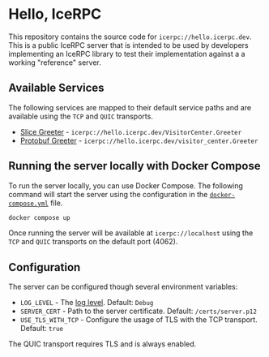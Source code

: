 # Hello, IceRPC

This repository contains the source code for `icerpc://hello.icerpc.dev`. This is a public IceRPC server that
is intended to be used by developers implementing an IceRPC library to test their implementation against a
a working "reference" server.

## Available Services

The following services are mapped to their default service paths and are available using the `TCP` and `QUIC` transports.

- [Slice Greeter](./src/Greeter.Slice/slice/Greeter.slice) - `icerpc://hello.icerpc.dev/VisitorCenter.Greeter`
- [Protobuf Greeter](./src/Greeter.Protobuf/proto/greeter.proto) - `icerpc://hello.icerpc.dev/visitor_center.Greeter`

## Running the server locally with Docker Compose

To run the server locally, you can use Docker Compose. The following command will start the server using the
configuration in the [`docker-compose.yml`](./docker-compose.yml) file.

```bash
docker compose up
```

Once running the server will be available at `icerpc://localhost` using the `TCP` and `QUIC` transports on the default
port (4062).

## Configuration

The server can be configured though several environment variables:

- `LOG_LEVEL` - The [log level](https://learn.microsoft.com/en-us/dotnet/core/extensions/logging?tabs=command-line#log-level). Default: `Debug`
- `SERVER_CERT` - Path to the server certificate. Default: `/certs/server.p12`
- `USE_TLS_WITH_TCP` - Configure the usage of TLS with the TCP transport. Default: `true`

The QUIC transport requires TLS and is always enabled.
